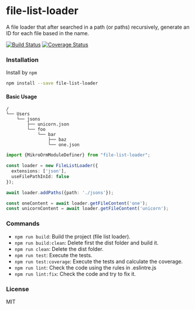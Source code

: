 # file-list-loader
A file loader that after searched in a path (or paths) recursively, generate an ID for each file based in the name.


[![Build Status](https://travis-ci.org/CarlosCraviotto/file-list-loader.svg?branch=master)](https://travis-ci.com/github/CarlosCraviotto/file-list-loader)
[![Coverage Status](https://coveralls.io/repos/github/CarlosCraviotto/file-list-loader/badge.svg?branch=master&cach=ff)](https://coveralls.io/github/CarlosCraviotto/file-list-loader?branch=master)


### Installation

Install by `npm`

```sh
npm install --save file-list-loader
```
#### Basic Usage

```
/
└── Users
    └── jsons
        ├── unicorn.json
        └── foo
            └── bar
                ├── baz
                └── one.json
```


```typescript
import {MikroOrmModuleDefiner} from "file-list-loader";

const loader = new FileListLoader({
  extensions: ['json'],
  useFilePathInId: false
});

await loader.addPaths({path: './jsons'});

const oneContent = await loader.getFileContent('one');
const unicornContent = await loader.getFileContent('unicorn');

```


### Commands

 - `npm run build`: Build the project (file list loader).
 - `npm run build:clean`: Delete first the dist folder and build it.
 - `npm run clean`: Delete the dist folder.
 - `npm run test`: Execute the tests.
 - `npm run test:coverage`:  Execute the tests and calculate the coverage.
 - `npm run lint`: Check the code using the rules in .eslintre.js
 - `npm run lint:fix`: Check the code and try to fix it.



### License

MIT